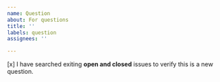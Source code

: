 ```yaml
---
name: Question
about: For questions
title: ''
labels: question
assignees: ''

---
```


[x] I have searched exiting **open and closed** issues to verify this is a new question.
